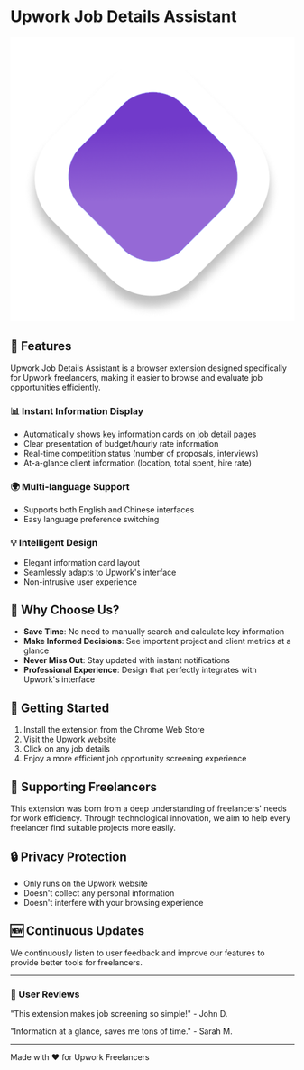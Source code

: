 # Upwork Job Details Assistant

![Upwork Assistant Logo](assets/icon.png)

## 🌟 Features

Upwork Job Details Assistant is a browser extension designed specifically for Upwork freelancers, making it easier to browse and evaluate job opportunities efficiently.

### 📊 Instant Information Display
- Automatically shows key information cards on job detail pages
- Clear presentation of budget/hourly rate information
- Real-time competition status (number of proposals, interviews)
- At-a-glance client information (location, total spent, hire rate)

### 🌍 Multi-language Support
- Supports both English and Chinese interfaces
- Easy language preference switching

### 💡 Intelligent Design
- Elegant information card layout
- Seamlessly adapts to Upwork's interface
- Non-intrusive user experience

## 🎯 Why Choose Us?

- **Save Time**: No need to manually search and calculate key information
- **Make Informed Decisions**: See important project and client metrics at a glance
- **Never Miss Out**: Stay updated with instant notifications
- **Professional Experience**: Design that perfectly integrates with Upwork's interface

## 🚀 Getting Started

1. Install the extension from the Chrome Web Store
2. Visit the Upwork website
3. Click on any job details
4. Enjoy a more efficient job opportunity screening experience

## 💪 Supporting Freelancers

This extension was born from a deep understanding of freelancers' needs for work efficiency. Through technological innovation, we aim to help every freelancer find suitable projects more easily.

## 🔒 Privacy Protection

- Only runs on the Upwork website
- Doesn't collect any personal information
- Doesn't interfere with your browsing experience

## 🆕 Continuous Updates

We continuously listen to user feedback and improve our features to provide better tools for freelancers.

---

### 🌟 User Reviews

"This extension makes job screening so simple!" - John D.

"Information at a glance, saves me tons of time." - Sarah M.

---

Made with ❤️ for Upwork Freelancers